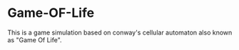 # Game-OF-Life
This is a game simulation based on conway's cellular automaton also known as "Game Of Life".
